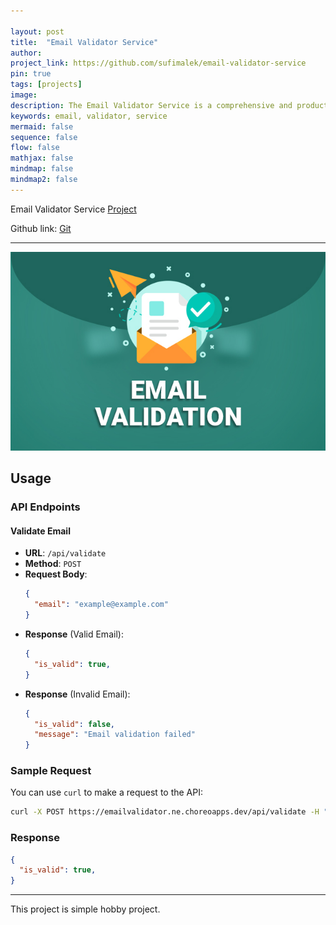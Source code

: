```yaml
---

layout: post
title:  "Email Validator Service"
author: 
project_link: https://github.com/sufimalek/email-validator-service
pin: true
tags: [projects]
image: 
description: The Email Validator Service is a comprehensive and production-ready service built in Go, designed to validate email addresses through various checks. It supports multiple validation mechanisms including syntax validation, role-based email checks, MX records verification, SMTP validation, and more.
keywords: email, validator, service
mermaid: false
sequence: false
flow: false
mathjax: false
mindmap: false
mindmap2: false
---
```


Email Validator Service [Project]

Github link: [Git]

***

![Alt](/assets/images/projects/email-validation.jpg)  

## Usage

### API Endpoints

#### Validate Email

- **URL**: `/api/validate`
- **Method**: `POST`
- **Request Body**:
  ```json
  {
    "email": "example@example.com"
  }
  ```
- **Response** (Valid Email):
  ```json
  {
    "is_valid": true,
  }
  ```
- **Response** (Invalid Email):
  ```json
  {
    "is_valid": false,
    "message": "Email validation failed"
  }
  ```

### Sample Request

You can use `curl` to make a request to the API:

```sh
curl -X POST https://emailvalidator.ne.choreoapps.dev/api/validate -H "Content-Type: application/json" -d '{"email": "test@example.com"}'
```

### Response

```json
{
  "is_valid": true,
}
```


***
This project is simple hobby project.

[Project]: https://github.com/sufimalek/email-validator-service
[Git]: https://github.com/sufimalek/email-validator-service